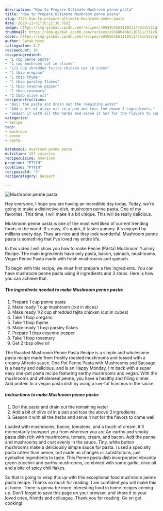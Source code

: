 ```yaml
---
description: "How to Prepare Ultimate Mushroom penne pasta"
title: "How to Prepare Ultimate Mushroom penne pasta"
slug: 2721-how-to-prepare-ultimate-mushroom-penne-pasta
date: 2020-11-01T16:12:36.783Z
image: https://img-global.cpcdn.com/recipes/a9588b4bb1110311/751x532cq70/mushroom-penne-pasta-recipe-main-photo.jpg
thumbnail: https://img-global.cpcdn.com/recipes/a9588b4bb1110311/751x532cq70/mushroom-penne-pasta-recipe-main-photo.jpg
cover: https://img-global.cpcdn.com/recipes/a9588b4bb1110311/751x532cq70/mushroom-penne-pasta-recipe-main-photo.jpg
author: Sarah Moss
ratingvalue: 4.7
reviewcount: 10
recipeingredient:
- "1 cup penne pasta"
- "1 cup mushroom cut in slices"
- "1/2 cup shredded fajita chicken cut in cubes"
- "1 tbsp oregano"
- "1 tbsp thyme"
- "1 tbsp parsley flakes"
- "1 tbsp ceyenne pepper"
- "1 tbsp rosemary"
- "2 tbsp olive oil"
recipeinstructions:
- "Boil the pasta and drain out the remaining water"
- "Add a bit of olive oil in a pan and toss the above 3 ingredients."
- "Season it with all the herbs and serve it hot for the flavors to come well."
categories:
- Recipe
tags:
- mushroom
- penne
- pasta

katakunci: mushroom penne pasta 
nutrition: 157 calories
recipecuisine: American
preptime: "PT27M"
cooktime: "PT41M"
recipeyield: "3"
recipecategory: Dessert

---
```



![Mushroom penne pasta](https://img-global.cpcdn.com/recipes/a9588b4bb1110311/751x532cq70/mushroom-penne-pasta-recipe-main-photo.jpg)

Hey everyone, I hope you are having an incredible day today. Today, we're going to make a distinctive dish, mushroom penne pasta. One of my favorites. This time, I will make it a bit unique. This will be really delicious.

Mushroom penne pasta is one of the most well liked of current trending foods in the world. It's easy, it's quick, it tastes yummy. It's enjoyed by millions every day. They are nice and they look wonderful. Mushroom penne pasta is something that I've loved my entire life.

In this video I will show you how to make Penne (Pasta) Mushroom Yummy Recipe. The main ingredients have only pasta, bacon, spinach, mushrooms. Vegan Penne Pasta made with fresh mushrooms and spinach.


To begin with this recipe, we must first prepare a few ingredients. You can have mushroom penne pasta using 9 ingredients and 3 steps. Here is how you can achieve that.

<!--inarticleads1-->

##### The ingredients needed to make Mushroom penne pasta:

1. Prepare 1 cup penne pasta
1. Make ready 1 cup mushroom (cut in slices)
1. Make ready 1/2 cup shredded fajita chicken (cut in cubes)
1. Take 1 tbsp oregano
1. Take 1 tbsp thyme
1. Make ready 1 tbsp parsley flakes
1. Prepare 1 tbsp ceyenne pepper
1. Take 1 tbsp rosemary
1. Get 2 tbsp olive oil


The Roasted Mushroom Penne Pasta Recipe is a simple and wholesome pasta recipe made from freshly roasted mushrooms and tossed with a creamy Alfredo sauce. One Pot Penne Pasta with Mushrooms and Sausage is a hearty and delicious, and is an Happy Monday, I&#39;m back with a super easy one-pot pasta recipe featuring earthy mushrooms and vegan. With the mushrooms and wholemeal penne, you have a healthy and filling dinner. Add protein to a vegan pasta dish by using a low-fat hummus in the sauce. 

<!--inarticleads2-->

##### Instructions to make Mushroom penne pasta:

1. Boil the pasta and drain out the remaining water
1. Add a bit of olive oil in a pan and toss the above 3 ingredients.
1. Season it with all the herbs and serve it hot for the flavors to come well.


Loaded with mushrooms, bacon, tomatoes, and a touch of cream, it&#39;ll momentarily transport you from wherever you are An earthy and smoky pasta dish rich with mushrooms, tomato, cream, and bacon. Add the penne and mushrooms and coat evenly in the sauce. Tiny, white button mushrooms make a deliciously simple sauce for pasta. I used a specialty pasta rather than penne, but made no changes or substitutions, just eyeballed ingredients to taste. This Penne pasta dish incorporated vibrantly green zucchini and earthy mushrooms, combined with some garlic, olive oil and a bite of spicy chili flakes. 

So that is going to wrap this up with this exceptional food mushroom penne pasta recipe. Thanks so much for reading. I am confident you will make this at home. There is gonna be more interesting food in home recipes coming up. Don't forget to save this page on your browser, and share it to your loved ones, friends and colleague. Thank you for reading. Go on get cooking!
